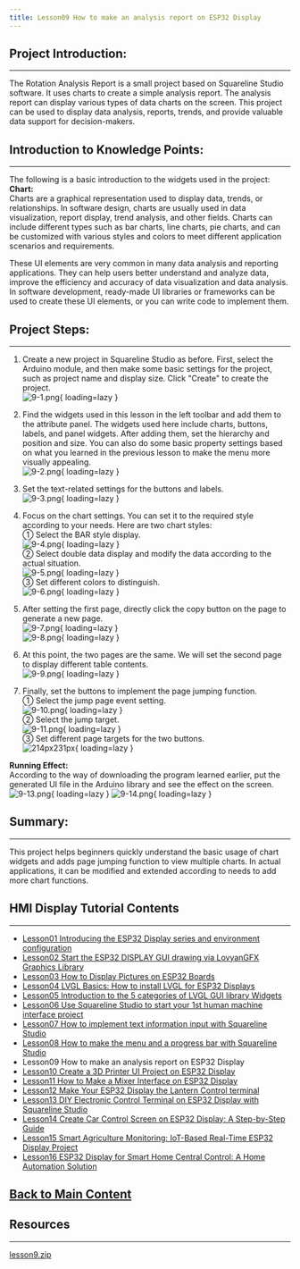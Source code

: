 ```yaml
---
title: Lesson09 How to make an analysis report on ESP32 Display
---
```


## **Project Introduction:**
-----

The Rotation Analysis Report is a small project based on Squareline Studio software. It uses charts to create a simple analysis report. The analysis report can display various types of data charts on the screen. This project can be used to display data analysis, reports, trends, and provide valuable data support for decision-makers.

## **Introduction to Knowledge Points:**
------

The following is a basic introduction to the widgets used in the project:   
**Chart:**    
Charts are a graphical representation used to display data, trends, or relationships. In software design, charts are usually used in data visualization, report display, trend analysis, and other fields. Charts can include different types such as bar charts, line charts, pie charts, and can be customized with various styles and colors to meet different application scenarios and requirements.

These UI elements are very common in many data analysis and reporting applications. They can help users better understand and analyze data, improve the efficiency and accuracy of data visualization and data analysis. In software development, ready-made UI libraries or frameworks can be used to create these UI elements, or you can write code to implement them.

## **Project Steps:**
-----

1. Create a new project in Squareline Studio as before. First, select the Arduino module, and then make some basic settings for the project, such as project name and display size. Click "Create" to create the project.   
   ![9-1.png](https://wiki.elecrow.com/images/thumb/1/11/9-1.png/809px-9-1.png){ loading=lazy }

2. Find the widgets used in this lesson in the left toolbar and add them to the attribute panel. The widgets used here include charts, buttons, labels, and panel widgets. After adding them, set the hierarchy and position and size. You can also do some basic property settings based on what you learned in the previous lesson to make the menu more visually appealing.   
   ![9-2.png](https://wiki.elecrow.com/images/thumb/5/5d/9-2.png/894px-9-2.png){ loading=lazy }

3. Set the text-related settings for the buttons and labels.   
   ![9-3.png](https://wiki.elecrow.com/images/thumb/d/de/9-3.png/372px-9-3.png){ loading=lazy }

4. Focus on the chart settings. You can set it to the required style according to your needs. Here are two chart styles:   
   ① Select the BAR style display.     
   ![9-4.png](https://wiki.elecrow.com/images/b/b1/9-4.png){ loading=lazy }   
   ② Select double data display and modify the data according to the actual situation.     
   ![9-5.png](https://wiki.elecrow.com/images/8/86/9-5.png){ loading=lazy }   
   ③ Set different colors to distinguish.   
   ![9-6.png](https://wiki.elecrow.com/images/e/e5/9-6.png){ loading=lazy }

5. After setting the first page, directly click the copy button on the page to generate a new page.  
   ![9-7.png](https://wiki.elecrow.com/images/4/4d/9-7.png){ loading=lazy }   
   ![9-8.png](https://wiki.elecrow.com/images/a/a6/9-8.png){ loading=lazy }

6. At this point, the two pages are the same. We will set the second page to display different table contents.  
   ![9-9.png](https://wiki.elecrow.com/images/2/26/9-9.png){ loading=lazy }

7. Finally, set the buttons to implement the page jumping function.  
   ① Select the jump page event setting.   
   ![9-10.png](https://wiki.elecrow.com/images/9/9f/9-10.png){ loading=lazy }   
   ② Select the jump target.   
   ![9-11.png](https://wiki.elecrow.com/images/e/e5/9-11.png){ loading=lazy }   
   ③ Set different page targets for the two buttons.   
   ![214px231px](https://wiki.elecrow.com/images/b/bf/9-12.png){ loading=lazy }

**Running Effect:**   
According to the way of downloading the program learned earlier, put the generated UI file in the Arduino library and see the effect on the screen.   
![9-13.png](https://wiki.elecrow.com/images/thumb/7/7d/9-13.png/750px-9-13.png){ loading=lazy }
![9-14.png](https://wiki.elecrow.com/images/thumb/a/a8/9-14.png/750px-9-14.png){ loading=lazy }

## **Summary:**
-------

This project helps beginners quickly understand the basic usage of chart widgets and adds page jumping function to view multiple charts. In actual applications, it can be modified and extended according to needs to add more chart functions.

## **HMI Display Tutorial Contents**
----

- [Lesson01 Introducing the ESP32 Display series and environment configuration](./lesson01-introducing-the-esp32-display-series-and-environment-configuration.md)
- [Lesson02 Start the ESP32 DISPLAY GUI drawing via LovyanGFX Graphics Library](./lesson02-start-the-esp32-display-gui-drawing-via-lovyangfx-graphics-library.md)
- [Lesson03 How to Display Pictures on ESP32 Boards](./lesson03-how-to-display-pictures-on-esp32-boards.md)
- [Lesson04 LVGL Basics: How to install LVGL for ESP32 Displays](./lesson04-lvgl-basics-how-to-install-lvgl-for-esp32-displays.md)
- [Lesson05 Introduction to the 5 categories of LVGL GUI library Widgets](./lesson05-introduction-to-the-5-categories-of-lvgl-gui-library-widgets.md)
- [Lesson06 Use Squareline Studio to start your 1st human machine interface project](./lesson06-use-squareline-studio-to-start-your-1st-human-machine-interface-project.md)
- [Lesson07 How to implement text information input with Squareline Studio](./lesson07-how-to-implement-text-information-input-with-squareline-studio.md)
- [Lesson08 How to make the menu and a progress bar with Squareline Studio](./lesson08-how-to-make-the-menu-and-a-progress-bar-with-squareline-studio.md)
- Lesson09 How to make an analysis report on ESP32 Display
- [Lesson10 Create a 3D Printer UI Project on ESP32 Display](./lesson10-create-a-3d-printer-ui-project-on-esp32-display.md)
- [Lesson11 How to Make a Mixer Interface on ESP32 Display](./lesson11-how-to-make-a-mixer-interface-on-esp32-display.md)
- [Lesson12 Make Your ESP32 Display the Lantern Control terminal](./lesson12-make-your-esp32-display-the-lantern-control-terminal.md)
- [Lesson13 DIY Electronic Control Terminal on ESP32 Display with Squareline Studio](./lesson13-diy-electronic-control-terminal-on-esp32-display-with-squareline-studio.md)
- [Lesson14 Create Car Control Screen on ESP32 Display: A Step-by-Step Guide](./lesson14-create-car-control-screen-on-esp32-display-a-step-by-step-guide.md)
- [Lesson15 Smart Agriculture Monitoring: IoT-Based Real-Time ESP32 Display Project](./lesson15-smart-agriculture-monitoring-lot-based-real-time-esp32-display-project.md)
- [Lesson16 ESP32 Display for Smart Home Central Control: A Home Automation Solution](./lesson16-esp32-display-for-smart-home-central-control-a-home-automation-solution.md)

## **[Back to Main Content](../../Tutorials/index.md)** 

## Resources
----

[lesson9.zip](https://wiki.elecrow.com/images/3/31/ESP-Display-lesson9.zip)